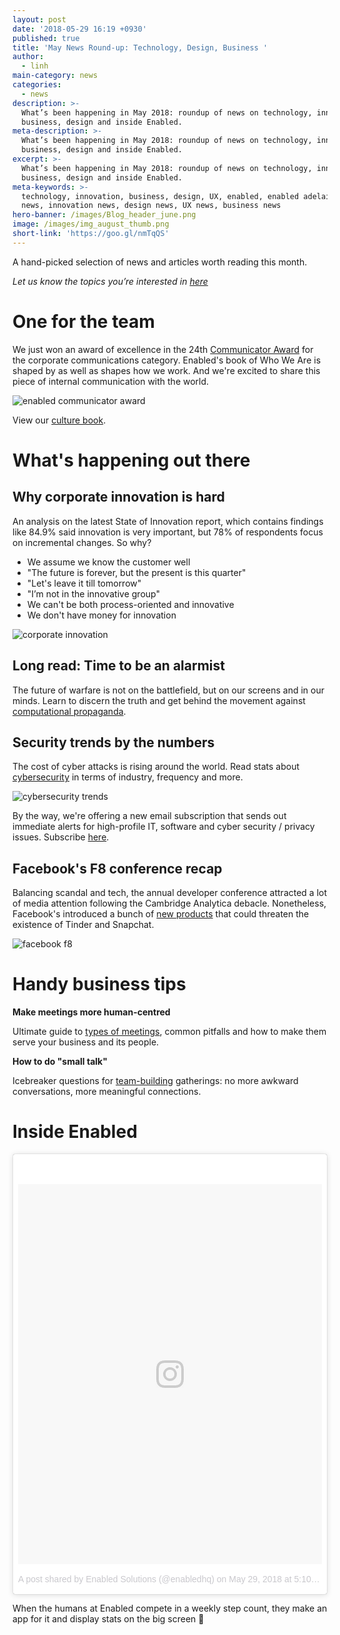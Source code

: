 ```yaml
---
layout: post
date: '2018-05-29 16:19 +0930'
published: true
title: 'May News Round-up: Technology, Design, Business '
author:
  - linh
main-category: news
categories:
  - news
description: >-
  What’s been happening in May 2018: roundup of news on technology, innovation,
  business, design and inside Enabled.
meta-description: >-
  What’s been happening in May 2018: roundup of news on technology, innovation,
  business, design and inside Enabled.
excerpt: >-
  What’s been happening in May 2018: roundup of news on technology, innovation,
  business, design and inside Enabled.
meta-keywords: >-
  technology, innovation, business, design, UX, enabled, enabled adelaide, tech
  news, innovation news, design news, UX news, business news
hero-banner: /images/Blog_header_june.png
image: /images/img_august_thumb.png
short-link: 'https://goo.gl/nmTqQS'
---
```

A hand-picked selection of news and articles worth reading this month.

_Let us know the topics you’re interested in [here](https://enabled1.typeform.com/to/YcdNts)_

# One for the team

We just won an award of excellence in the 24th [Communicator Award](https://www.communicatorawards.com/winners/list/?event=1018&category=1914&award=8) for the corporate communications category. Enabled's book of Who We Are is shaped by as well as shapes how we work. And we're excited to share this piece of internal communication with the world.

![enabled communicator award ]({{site.baseurl}}/images/img_may_whoweare.png)

View our [culture book](https://enabled.com.au/team).

# What's happening out there

## Why corporate innovation is hard

An analysis on the latest State of Innovation report, which contains findings like 84.9% said innovation is very important, but 78% of respondents focus on incremental changes. So why? 

- We assume we know the customer well
- "The future is forever, but the present is this quarter"
- "Let's leave it till tomorrow"
- "I’m not in the innovative group"
- We can't be both process-oriented and innovative
- We don't have money for innovation

![corporate innovation]({{site.baseurl}}/images/img_may_innovation.png)

## Long read: Time to be an alarmist 

The future of warfare is not on the battlefield, but on our screens and in our minds. Learn to discern the truth and get behind the movement against [computational propaganda](https://www.cbinsights.com/research/future-of-information-warfare). 

## Security trends by the numbers

The cost of cyber attacks is rising around the world. Read stats about [cybersecurity](https://hbr.org/2018/05/security-trends-by-the-numbers) in terms of industry, frequency and more.

![cybersecurity trends]({{site.baseurl}}/images/img_may_security.png)

By the way, we're offering a new email subscription that sends out immediate alerts for high-profile IT, software and cyber security / privacy issues. Subscribe [here](http://eepurl.com/dvIgzr).

## Facebook's F8 conference recap

Balancing scandal and tech, the annual developer conference attracted a lot of media attention following the Cambridge Analytica debacle. Nonetheless, Facebook's introduced a bunch of [new products](https://techcrunch.com/2018/05/01/10-big-announcements-from-day-1-of-f8/) that could threaten the existence of Tinder and Snapchat. 

![facebook f8]({{site.baseurl}}/images/img_may_facebook.jpg)

# Handy business tips

**Make meetings more human-centred**

Ultimate guide to [types of meetings](https://medium.learningbyshipping.com/reaching-peak-meeting-efficiency-f8e47c93317a), common pitfalls and how to make them serve your business and its people.

**How to do "small talk"**

Icebreaker questions for [team-building](https://blog.knowyourcompany.com/the-25-best-icebreaker-questions-for-team-building-at-work-cf5f48740240) gatherings: no more awkward conversations, more meaningful connections. 

# Inside Enabled

<blockquote class="instagram-media" data-instgrm-permalink="https://www.instagram.com/p/BjYYaTihhu6/" data-instgrm-version="8" style=" background:#FFF; border:0; border-radius:3px; box-shadow:0 0 1px 0 rgba(0,0,0,0.5),0 1px 10px 0 rgba(0,0,0,0.15); margin: 1px; max-width:658px; padding:0; width:99.375%; width:-webkit-calc(100% - 2px); width:calc(100% - 2px);"><div style="padding:8px;"> <div style=" background:#F8F8F8; line-height:0; margin-top:40px; padding:62.5% 0; text-align:center; width:100%;"> <div style=" background:url(data:image/png;base64,iVBORw0KGgoAAAANSUhEUgAAACwAAAAsCAMAAAApWqozAAAABGdBTUEAALGPC/xhBQAAAAFzUkdCAK7OHOkAAAAMUExURczMzPf399fX1+bm5mzY9AMAAADiSURBVDjLvZXbEsMgCES5/P8/t9FuRVCRmU73JWlzosgSIIZURCjo/ad+EQJJB4Hv8BFt+IDpQoCx1wjOSBFhh2XssxEIYn3ulI/6MNReE07UIWJEv8UEOWDS88LY97kqyTliJKKtuYBbruAyVh5wOHiXmpi5we58Ek028czwyuQdLKPG1Bkb4NnM+VeAnfHqn1k4+GPT6uGQcvu2h2OVuIf/gWUFyy8OWEpdyZSa3aVCqpVoVvzZZ2VTnn2wU8qzVjDDetO90GSy9mVLqtgYSy231MxrY6I2gGqjrTY0L8fxCxfCBbhWrsYYAAAAAElFTkSuQmCC); display:block; height:44px; margin:0 auto -44px; position:relative; top:-22px; width:44px;"></div></div><p style=" color:#c9c8cd; font-family:Arial,sans-serif; font-size:14px; line-height:17px; margin-bottom:0; margin-top:8px; overflow:hidden; padding:8px 0 7px; text-align:center; text-overflow:ellipsis; white-space:nowrap;"><a href="https://www.instagram.com/p/BjYYaTihhu6/" style=" color:#c9c8cd; font-family:Arial,sans-serif; font-size:14px; font-style:normal; font-weight:normal; line-height:17px; text-decoration:none;" target="_blank">A post shared by Enabled Solutions (@enabledhq)</a> on <time style=" font-family:Arial,sans-serif; font-size:14px; line-height:17px;" datetime="2018-05-30T00:10:07+00:00">May 29, 2018 at 5:10pm PDT</time></p></div></blockquote> <script async defer src="//www.instagram.com/embed.js"></script>

When the humans at Enabled compete in a weekly step count, they make an app for it and display stats on the big screen 👣
